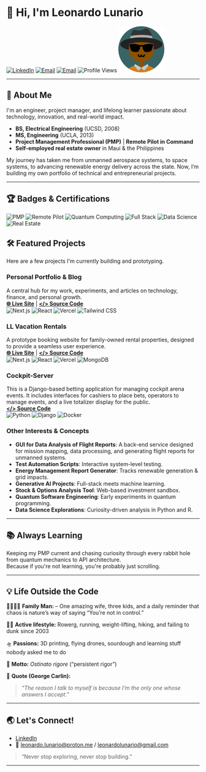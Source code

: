 # 👋 Hi, I'm Leonardo Lunario

[![LinkedIn](https://img.shields.io/badge/LinkedIn-blue?logo=linkedin&logoColor=white)](https://www.linkedin.com/in/leonardolunario)
[![Email](https://img.shields.io/badge/email-leonardo.lunario@proton.me-green?logo=gmail&logoColor=white)](mailto:leonardo.lunario@proton.me)
[![Email](https://img.shields.io/badge/email-leonardolunario@gmail.com-green?logo=gmail&logoColor=white)](mailto:leonardolunario@gmail.com)
![Profile Views](https://komarev.com/ghpvc/?username=lvlunario&color=blue)
<img src="./assets/avatar.png" width="120" height="120" alt="Leonardo Lunario Avatar" />


---

## 🚀 About Me

I'm an engineer, project manager, and lifelong learner passionate about technology, innovation, and real-world impact.  
- **BS, Electrical Engineering** (UCSD, 2008)  
- **MS, Engineering** (UCLA, 2013)  
- **Project Management Professional (PMP)** | **Remote Pilot in Command**  
- **Self-employed real estate owner** in Maui & the Philippines  

My journey has taken me from unmanned aerospace systems, to space systems, to advancing renewable energy delivery across the state. Now, I’m building my own portfolio of technical and entrepreneurial projects.

---

## 🏆 Badges & Certifications

![PMP](https://img.shields.io/badge/Certification-PMP-blue)
![Remote Pilot](https://img.shields.io/badge/Remote%20Pilot%20in%20Command-FCC-yellow)
![Quantum Computing](https://img.shields.io/badge/Learning-Quantum%20Software%20Engineering-purple)
![Full Stack](https://img.shields.io/badge/Full%20Stack-Developer-informational)
![Data Science](https://img.shields.io/badge/Data%20Science-Explorer-brightgreen)
![Real Estate](https://img.shields.io/badge/Real%20Estate-Owner-lightgrey)

## 🛠️ Featured Projects

Here are a few projects I'm currently building and prototyping.

### Personal Portfolio & Blog
A central hub for my work, experiments, and articles on technology, finance, and personal growth.
<br />
[**🌐 Live Site**](https://leonardolunario.vercel.app/) | [**</> Source Code**](https://github.com/lvlunario/personal-portfolio)
<br />
![Next.js](https://img.shields.io/badge/Next.js-000000?logo=nextdotjs&logoColor=white)
![React](https://img.shields.io/badge/React-61DAFB?logo=react&logoColor=black)
![Vercel](https://img.shields.io/badge/Vercel-000000?logo=vercel&logoColor=white)
![Tailwind CSS](https://img.shields.io/badge/Tailwind_CSS-38B2AC?logo=tailwind-css&logoColor=white)

### LL Vacation Rentals
A prototype booking website for family-owned rental properties, designed to provide a seamless user experience.
<br />
[**🌐 Live Site**](https://llvacationrental.vercel.app/) | [**</> Source Code**](https://github.com/lvlunario/my-rental-website)
<br />
![Next.js](https://img.shields.io/badge/Next.js-000000?logo=nextdotjs&logoColor=white)
![React](https://img.shields.io/badge/React-61DAFB?logo=react&logoColor=black)
![Vercel](https://img.shields.io/badge/Vercel-000000?logo=vercel&logoColor=white)
![MongoDB](https://img.shields.io/badge/MongoDB-47A248?logo=mongodb&logoColor=white)

### Cockpit-Server
This is a Django-based betting application for managing cockpit arena events. It includes interfaces for cashiers to place bets, operators to manage events, and a live totalizer display for the public.
<br />
[**</> Source Code**](https://github.com/lvlunario/cockpit-server)
<br />
![Python](https://img.shields.io/badge/Python-3776AB?logo=python&logoColor=white)
![Django](https://img.shields.io/badge/Django-092E20?logo=django&logoColor=white)
![Docker](https://img.shields.io/badge/Docker-2496ED?logo=docker&logoColor=white)

### Other Interests & Concepts
- **GUI for Data Analysis of Flight Reports**: A back-end service designed for mission mapping, data processing, and generating flight reports for unmanned systems.
- **Test Automation Scripts**: Interactive system-level testing.
- **Energy Management Report Generator**: Tracks renewable generation & grid impacts.
- **Generative AI Projects**: Full-stack meets machine learning.
- **Stock & Options Analysis Tool**: Web-based investment sandbox.
- **Quantum Software Engineering**: Early experiments in quantum programming.
- **Data Science Explorations**: Curiosity-driven analysis in Python and R.

---


## 📚 Always Learning

Keeping my PMP current and chasing curiosity through every rabbit hole from quantum mechanics to API architecture.  
Because if you're not learning, you're probably just scrolling.

---

## 💡 Life Outside the Code

👨‍👩‍👧‍👦 **Family Man:** – One amazing wife, three kids, and a daily reminder that chaos is nature’s way of saying “You’re not in control.” 

🏃‍♂️ **Active lifestyle:** Rowerg, running, weight-lifting, hiking, and failing to dunk since 2003

🛸 **Passions:** 3D printing, flying drones, sourdough and learning stuff nobody asked me to do

🧠 **Motto:** _Ostinato rigore_ (“persistent rigor”)  

🎤 **Quote (George Carlin):** 
> *“The reason I talk to myself is because I’m the only one whose answers I accept.”*

---

## 🌏 Let's Connect!

- [LinkedIn](https://www.linkedin.com/in/leonardolunario)
- 📧 [leonardo.lunario@proton.me](mailto:leonardo.lunario@proton.me) / [leonardolunario@gmail.com](mailto:leonardolunario@gmail.com)


> “Never stop exploring, never stop building.”

---
